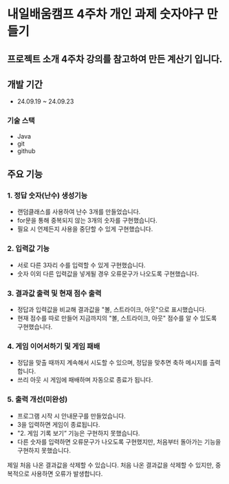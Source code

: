 # 내일배움캠프 4주차 개인 과제 숫자야구 만들기
## 프로젝트 소개 4주차 강의를 참고하여 만든 계산기 입니다.
## 개발 기간

* 24.09.19 ~ 24.09.23

### 기술 스택

* Java
* git
* github
  
## 주요 기능 

### 1. 정답 숫자(난수) 생성기능

* 랜덤클래스를 사용하여 난수 3개를 만들었습니다.
* for문을 통해 중복되지 않는 3개의 숫자를 구현했습니다.
* 필요 시 언제든지 사용을 중단할 수 있게 구현했습니다.

### 2. 입력값 기능
* 서로 다른 3자리 수를 입력할 수 있게 구현했습니다.
* 숫자 이외 다른 입력값을 넣게될 경우 오류문구가 나오도록 구현했습니다.

### 3. 결과값 출력 및 현재 점수 출력
* 정답과 입력값을 비교해 결과값을 "볼, 스트라이크, 아웃"으로 표시했습니다.
* 현재 점수를 따로 만들어 지금까지의 "볼, 스트라이크, 아웃" 점수를 알 수 있도록 구현했습니다. 

### 4. 게임 이어서하기 및 게임 패배
* 정답을 맞출 때까지 계속해서 시도할 수 있으며, 정답을 맞추면 축하 메시지를 출력합니다.
* 쓰리 아웃 시 게임에 패배하며 자동으로 종료가 됩니다.

### 5. 출력 개선(미완성)
* 프로그램 시작 시 안내문구를 만들었습니다.
* 3을 입력하면 게임이 종료됩니다.
* "2. 게임 기록 보기” 기능은 구현하지 못했습니다.
* 다른 숫자를 입력하면 오류문구가 나오도록 구현했지만, 처음부터 돌아가는 기능을 구현하지 못했습니다.






제일 처음 나온 결과값을 삭제할 수 있습니다.
처음 나온 결과값을 삭제할 수 있지만, 중복적으로 사용하면 오류가 발생합니다.
